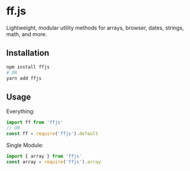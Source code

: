 # ff.js

Lightweight, modular utility methods for arrays, browser, dates, strings, math, and more.

## Installation

```sh
npm install ffjs
# OR
yarn add ffjs
```

## Usage

Everything:

``` js
import ff from 'ffjs'
// OR
const ff = require('ffjs').default
```

Single Module:

``` js
import { array } from 'ffjs'
const array = require('ffjs').array
```